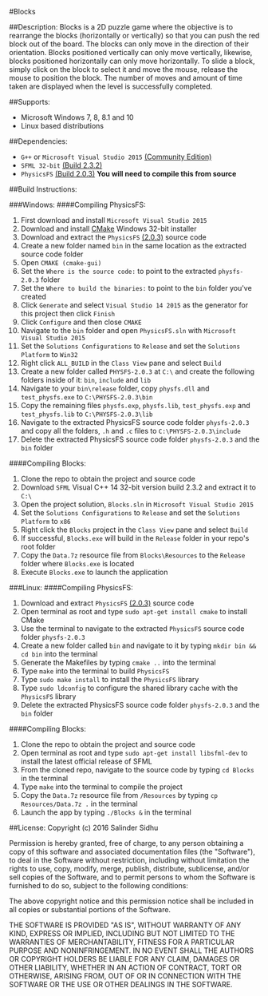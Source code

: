 #Blocks

##Description:
Blocks is a 2D puzzle game where the objective is to rearrange the blocks (horizontally or vertically) so that you can push the red block out of the board. The blocks can only move in the direction of their orientation. Blocks positioned vertically can only move vertically, likewise, blocks positioned horizontally can only move horizontally. To slide a block, simply click on the block to select it and move the mouse, release the mouse to position the block. The number of moves and amount of time taken are displayed when the level is successfully completed.

##Supports:
- Microsoft Windows 7, 8, 8.1 and 10
- Linux based distributions

##Dependencies:
- `G++` or `Microsoft Visual Studio 2015` [(Community Edition)](https://www.visualstudio.com/en-us/downloads/download-visual-studio-vs.aspx)
- `SFML 32-bit` [(Build 2.3.2)](http://www.sfml-dev.org/download.php)
- `PhysicsFS` [(Build 2.0.3)](https://icculus.org/physfs/) **You will need to compile this from source**

##Build Instructions:

###Windows:
####Compiling PhysicsFS:
1. First download and install `Microsoft Visual Studio 2015`
2. Download and install [CMake](https://cmake.org/download/) Windows 32-bit installer
3. Download and extract the `PhysicsFS` [(2.0.3)](https://icculus.org/physfs/) source code
4. Create a new folder named `bin` in the same location as the extracted source code folder
5. Open `CMAKE (cmake-gui)`
6. Set the `Where is the source code:` to point to the extracted `physfs-2.0.3` folder
7. Set the `Where to build the binaries:` to point to the `bin` folder you've created
8. Click `Generate` and select `Visual Studio 14 2015` as the generator for this project then click `Finish`
9. Click `Configure` and then close `CMAKE`
10. Navigate to the `bin` folder and open `PhysicsFS.sln` with `Microsoft Visual Studio 2015`
11. Set the `Solutions Configurations` to `Release` and set the `Solutions Platform` to `Win32`
12. Right click  `ALL_BUILD` in the `Class View` pane and select `Build`
13. Create a new folder called `PHYSFS-2.0.3` at `C:\` and create the following folders inside of it: `bin`, `include` and `lib`
14. Navigate to your `bin\release` folder, copy `physfs.dll` and `test_physfs.exe` to `C:\PHYSFS-2.0.3\bin`
15. Copy the remaining files `physfs.exp`, `physfs.lib`, `test_physfs.exp` and `test_physfs.lib` to `C:\PHYSFS-2.0.3\lib`
16. Navigate to the extracted PhysicsFS source code folder `physfs-2.0.3` and copy all the folders, `.h` and `.c` files to `C:\PHYSFS-2.0.3\include`
17. Delete the extracted PhysicsFS source code folder `physfs-2.0.3` and the `bin` folder

####Compiling Blocks:
1. Clone the repo to obtain the project and source code
2. Download `SFML` Visual C++ 14 32-bit version build 2.3.2 and extract it to `C:\`
3. Open the project solution, `Blocks.sln` in `Microsoft Visual Studio 2015`
4. Set the `Solutions Configurations` to `Release` and set the `Solutions Platform` to `x86`
5. Right click the `Blocks` project in the `Class View` pane and select `Build`
6. If successful, `Blocks.exe` will build in the `Release` folder in your repo's root folder
7. Copy the `Data.7z` resource file from `Blocks\Resources` to the `Release` folder where `Blocks.exe` is located
8. Execute `Blocks.exe` to launch the application

###Linux:
####Compiling PhysicsFS:
1. Download and extract `PhysicsFS` [(2.0.3)](https://icculus.org/physfs/) source code
2. Open terminal as root and type `sudo apt-get install cmake` to install CMake
3. Use the terminal to navigate to the extracted `PhysicsFS` source code folder `physfs-2.0.3`
4. Create a new folder called `bin` and navigate to it by typing `mkdir bin && cd bin` into the terminal
5. Generate the Makefiles by typing `cmake ..` into the terminal
6. Type `make` into the terminal to build `PhysicsFS`
7. Type `sudo make install` to install the `PhysicsFS` library
8. Type `sudo ldconfig` to configure the shared library cache with the `PhysicsFS` library
9. Delete the extracted PhysicsFS source code folder `physfs-2.0.3` and the `bin` folder

####Compiling Blocks:
1. Clone the repo to obtain the project and source code
2. Open terminal as root and type `sudo apt-get install libsfml-dev` to install the latest official release of SFML
3. From the cloned repo, navigate to the source code by typing `cd Blocks` in the terminal
4. Type `make` into the terminal to compile the project
5. Copy the `Data.7z` resource file from `/Resources` by typing `cp Resources/Data.7z .` in the terminal
6. Launch the app by typing `./Blocks &` in the terminal

##License:
Copyright (c) 2016 Salinder Sidhu

Permission is hereby granted, free of charge, to any person obtaining a copy of this software and associated documentation files (the "Software"), to deal in the Software without restriction, including without limitation the rights to use, copy, modify, merge, publish, distribute, sublicense, and/or sell copies of the Software, and to permit persons to whom the Software is furnished to do so, subject to the following conditions:

The above copyright notice and this permission notice shall be included in all copies or substantial portions of the Software.

THE SOFTWARE IS PROVIDED "AS IS", WITHOUT WARRANTY OF ANY KIND, EXPRESS OR IMPLIED, INCLUDING BUT NOT LIMITED TO THE WARRANTIES OF MERCHANTABILITY, FITNESS FOR A PARTICULAR PURPOSE AND NONINFRINGEMENT. IN NO EVENT SHALL THE AUTHORS OR COPYRIGHT HOLDERS BE LIABLE FOR ANY CLAIM, DAMAGES OR OTHER LIABILITY, WHETHER IN AN ACTION OF CONTRACT, TORT OR OTHERWISE, ARISING FROM, OUT OF OR IN CONNECTION WITH THE SOFTWARE OR THE USE OR OTHER DEALINGS IN THE SOFTWARE.
